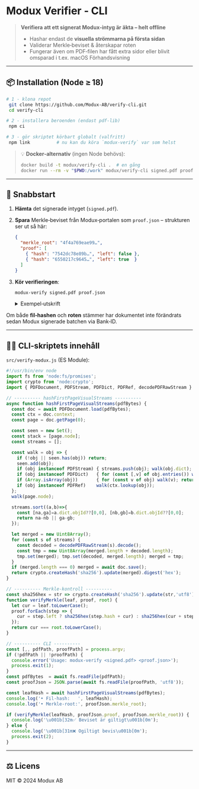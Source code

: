 # Modux Verifier ‑ CLI

> **Verifiera att ett signerat Modux‑intyg är äkta – helt offline**
>
> * Hashar endast de **visuella strömmarna på första sidan**
> * Validerar Merkle‑beviset & återskapar roten
> * Fungerar även om PDF‑filen har fått extra sidor eller blivit omsparad i t.ex. macOS Förhandsvisning

---

## 📦 Installation (Node ≥ 18)

```bash
# 1 ‑ klona repot
 git clone https://github.com/Modux-AB/verify-cli.git
 cd verify-cli

# 2 ‑ installera beroenden (endast pdf-lib)
 npm ci

# 3 ‑ gör skriptet körbart globalt (valfritt)
 npm link          # nu kan du köra `modux-verify` var som helst
```

> 💡 **Docker‑alternativ** (ingen Node behövs):
>
> ```bash
> docker build -t modux/verify-cli .  # en gång
> docker run --rm -v "$PWD:/work" modux/verify-cli signed.pdf proof.json
> ```

---

## 🚀 Snabbstart

1. **Hämta** det signerade intyget (`signed.pdf`).
2. **Spara** Merkle‑beviset från Modux‑portalen som `proof.json` – strukturen ser ut så här:

   ```json
   {
     "merkle_root": "4f4a769eae99…",
     "proof": [
       { "hash": "7542dc78e89b…", "left": false },
       { "hash": "6550217c9645…", "left": true  }
     ]
   }
   ```
3. **Kör verifieringen**:

   ```bash
   modux-verify signed.pdf proof.json
   ```

   <details>
   <summary>Exempel‑utskrift</summary>

   ```text
   • Fil‑hash:        2573ab37284d2b14753db5837d68e679dd2929b576c56e63421745f58a1a8e6b
   • Merkle‑root:     4f4a769eae9975eec72bb42f6878ac33c56ea6a67a118a0aa108d652ec170d7c
   ✅ Beviset är giltigt
   ```

   </details>

Om både **fil‑hashen** och **roten** stämmer har dokumentet inte förändrats sedan Modux signerade batchen via Bank‑ID.

---

## 🧑‍💻 CLI‑skriptets innehåll

`src/verify-modux.js` (ES Module):

```js
#!/usr/bin/env node
import fs from 'node:fs/promises';
import crypto from 'node:crypto';
import { PDFDocument, PDFStream, PDFDict, PDFRef, decodePDFRawStream } from 'pdf-lib';

// ---------- hashFirstPageVisualStreams ----------
async function hashFirstPageVisualStreams(pdfBytes) {
  const doc = await PDFDocument.load(pdfBytes);
  const ctx = doc.context;
  const page = doc.getPage(0);

  const seen = new Set();
  const stack = [page.node];
  const streams = [];

  const walk = obj => {
    if (!obj || seen.has(obj)) return;
    seen.add(obj);
    if (obj instanceof PDFStream) { streams.push(obj); walk(obj.dict); return; }
    if (obj instanceof PDFDict)   { for (const [,v] of obj.entries()) walk(v); return; }
    if (Array.isArray(obj))       { for (const v of obj) walk(v); return; }
    if (obj instanceof PDFRef)    walk(ctx.lookup(obj));
  };
  walk(page.node);

  streams.sort((a,b)=>{
    const [na,ga]=a.dict.objId??[0,0], [nb,gb]=b.dict.objId??[0,0];
    return na-nb || ga-gb;
  });

  let merged = new Uint8Array();
  for (const s of streams) {
    const decoded = decodePDFRawStream(s).decode();
    const tmp = new Uint8Array(merged.length + decoded.length);
    tmp.set(merged); tmp.set(decoded, merged.length); merged = tmp;
  }
  if (merged.length === 0) merged = await doc.save();
  return crypto.createHash('sha256').update(merged).digest('hex');
}

// ---------- Merkle‑kontroll ----------
const sha256hex = str => crypto.createHash('sha256').update(str,'utf8').digest('hex');
function verifyMerkle(leaf, proof, root) {
  let cur = leaf.toLowerCase();
  proof.forEach(step => {
    cur = step.left ? sha256hex(step.hash + cur) : sha256hex(cur + step.hash);
  });
  return cur === root.toLowerCase();
}

// ---------- CLI ----------
const [,, pdfPath, proofPath] = process.argv;
if (!pdfPath || !proofPath) {
  console.error('Usage: modux-verify <signed.pdf> <proof.json>');
  process.exit(1);
}
const pdfBytes  = await fs.readFile(pdfPath);
const proofJson = JSON.parse(await fs.readFile(proofPath, 'utf8'));

const leafHash = await hashFirstPageVisualStreams(pdfBytes);
console.log('• Fil‑hash:   ', leafHash);
console.log('• Merkle‑root:', proofJson.merkle_root);

if (verifyMerkle(leafHash, proofJson.proof, proofJson.merkle_root)) {
  console.log('\u001b[32m✅ Beviset är giltigt\u001b[0m');
} else {
  console.log('\u001b[31m❌ Ogiltigt bevis\u001b[0m');
  process.exit(2);
}
```

---

## ⚖️ Licens

MIT © 2024 Modux AB
